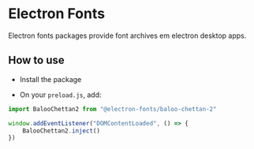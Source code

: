 # Electron Fonts

Electron fonts packages provide font archives em electron desktop apps.

## How to use

* Install the package

* On your `preload.js`, add:

```ts
import BalooChettan2 from "@electron-fonts/baloo-chettan-2"

window.addEventListener("DOMContentLoaded", () => {
    BalooChettan2.inject()
})
```